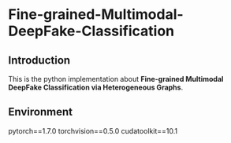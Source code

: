 # Fine-grained-Multimodal-DeepFake-Classification

## Introduction

This is the python implementation about **Fine-grained Multimodal DeepFake Classification via Heterogeneous Graphs**. 

## Environment

pytorch==1.7.0
torchvision==0.5.0
cudatoolkit==10.1





